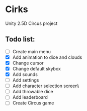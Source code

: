 # Cirks
Unity 2.5D Circus project

## Todo list:
- [ ] Create main menu
- [x] Add animation to dice and clouds
- [x] Change cursor
- [x] Change default skybox
- [x] Add sounds
- [ ] Add settings
- [ ] Add character selection screen\
- [ ] Add throwable dice
- [ ] Add leaderboard
- [ ] Create Circus game 